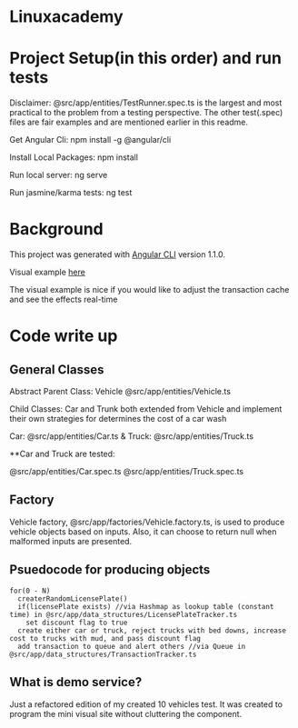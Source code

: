 # Linuxacademy

# Project Setup(in this order) and run tests

Disclaimer: @src/app/entities/TestRunner.spec.ts is the largest and most practical to the problem from a testing perspective. The other test(.spec) files are fair examples and are mentioned earlier in this readme.

Get Angular Cli: npm install -g @angular/cli

Install Local Packages: npm install

Run local server: ng serve

Run jasmine/karma tests: ng test

# Background

This project was generated with [Angular CLI](https://github.com/angular/angular-cli) version 1.1.0.

Visual example [here](http://thad_linuxacademy.surge.sh/)

The visual example is nice if you would like to adjust the transaction cache and see the effects real-time

# Code write up
## General Classes

Abstract Parent Class: Vehicle @src/app/entities/Vehicle.ts

Child Classes: Car and Trunk both extended from Vehicle and implement their own strategies for determines the cost of a car wash

Car: @src/app/entities/Car.ts &
Truck: @src/app/entities/Truck.ts

**Car and Truck are tested: 

@src/app/entities/Car.spec.ts @src/app/entities/Truck.spec.ts

## Factory

Vehicle factory, @src/app/factories/Vehicle.factory.ts, is used to produce vehicle objects based on inputs. Also, it can choose to return null when malformed inputs are presented.

## Psuedocode for producing objects
```
for(0 - N)
  createrRandomLicensePlate()
  if(licensePlate exists) //via Hashmap as lookup table (constant time) in @src/app/data_structures/LicensePlateTracker.ts
    set discount flag to true
  create either car or truck, reject trucks with bed downs, increase cost to trucks with mud, and pass discount flag
  add transaction to queue and alert others //via Queue in @src/app/data_structures/TransactionTracker.ts
```

## What is demo service? 

Just a refactored edition of my created 10 vehicles test. It was created to program the mini visual site without cluttering the component.

